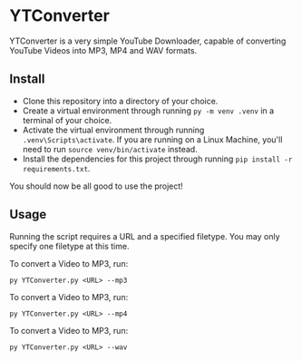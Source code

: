 # YTConverter

YTConverter is a very simple YouTube Downloader, capable of converting
YouTube Videos into MP3, MP4 and WAV formats.

## Install

- Clone this repository into a directory of your choice.
- Create a virtual environment through running `py -m venv .venv` in a
terminal of your choice.
- Activate the virtual environment through running `.venv\Scripts\activate`.
If you are running on a Linux Machine, you'll need to run
`source venv/bin/activate` instead.
- Install the dependencies for this project through running
`pip install -r requirements.txt`.

You should now be all good to use the project!

## Usage

Running the script requires a URL and a specified filetype.
You may only specify one filetype at this time.

To convert a Video to MP3, run:
```
py YTConverter.py <URL> --mp3
```

To convert a Video to MP3, run:
```
py YTConverter.py <URL> --mp4
```

To convert a Video to MP3, run:
```
py YTConverter.py <URL> --wav
```